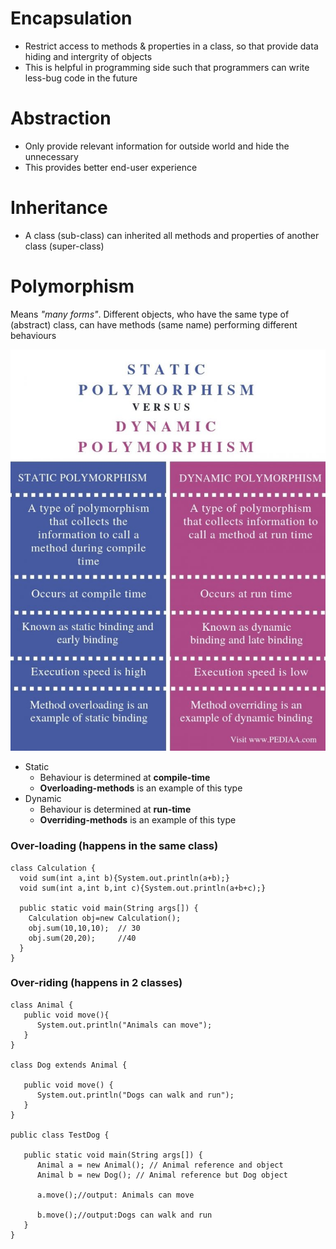 # Encapsulation
- Restrict access to methods & properties in a class, so that provide data hiding and intergrity of objects
- This is helpful in programming side such that programmers can write less-bug code in the future
# Abstraction
- Only provide relevant information for outside world and hide the unnecessary
- This provides better end-user experience
# Inheritance
- A class (sub-class) can inherited all methods and properties of another class (super-class)
# Polymorphism

Means *"many forms"*. Different objects, who have the same type of (abstract) class, can have methods (same name) performing different behaviours

![](../Others/images/polymorphism.jpg)

- Static
  - Behaviour is determined at **compile-time**
  - **Overloading-methods** is an example of this type
- Dynamic
  - Behaviour is determined at **run-time**
  - **Overriding-methods** is an example of this type


### Over-loading (happens in the same class)
```
class Calculation {  
  void sum(int a,int b){System.out.println(a+b);}  
  void sum(int a,int b,int c){System.out.println(a+b+c);}  

  public static void main(String args[]) {  
    Calculation obj=new Calculation();  
    obj.sum(10,10,10);  // 30
    obj.sum(20,20);     //40 
  }  
}  
```


### Over-riding (happens in 2 classes)
```
class Animal {    
   public void move(){
      System.out.println("Animals can move");
   }
}

class Dog extends Animal {

   public void move() {
      System.out.println("Dogs can walk and run");
   }
}

public class TestDog {

   public static void main(String args[]) {
      Animal a = new Animal(); // Animal reference and object
      Animal b = new Dog(); // Animal reference but Dog object

      a.move();//output: Animals can move

      b.move();//output:Dogs can walk and run
   }
}
```